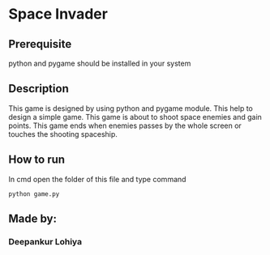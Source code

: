 # Space Invader


## Prerequisite
python and pygame should be installed in your system


## Description 
This game is designed by using python and pygame module. This help to design a simple game. This game is about to shoot space enemies and gain points. This game ends when enemies passes by the whole screen or touches the shooting spaceship.


## How to run
In cmd open the folder of this file and type command
```
python game.py
```


## Made by:
### Deepankur Lohiya

